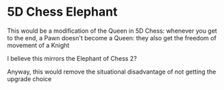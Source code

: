 # 5D Chess Elephant

This would be a modification of the Queen in 5D Chess: whenever you get to the end, a Pawn doesn't become a Queen: they also get the freedom of movement of a Knight

I believe this mirrors the Elephant of Chess 2?

Anyway, this would remove the situational disadvantage of not getting the upgrade choice
